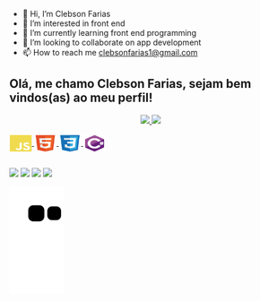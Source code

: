 - 👋 Hi, I’m Clebson Farias
- 👀 I’m interested in front end 
- 🌱 I’m currently learning front end programming
- 💞️ I’m looking to collaborate on app development
- 📫 How to reach me clebsonfarias1@gmail.com

<!---
clebson2039/clebson2039 is a ✨ special ✨ repository because its `README.md` (this file) appears on your GitHub profile.
You can click the Preview link to take a look at your changes.
--->

## Olá, me chamo Clebson Farias, sejam bem vindos(as) ao meu perfil!
<div align="center">
  <a href="https://github.com/clebson2039">
  <img style="display: inline_block" height="180em" src="https://github-readme-stats.vercel.app/api?username=clebson2039&show_icons=true&theme=tokyonight&include_all_commits=true&count_private=true"/>
  <img style="display: inline_block" height="180em" src="https://github-readme-stats.vercel.app/api/top-langs/?username=clebson2039&layout=compact&langs_count=7&theme=tokyonight"/>
</div>
<div style="display: inline_block"><br>
  <img align="center" alt="Cleb-Js" height="30" width="40" src="https://raw.githubusercontent.com/devicons/devicon/master/icons/javascript/javascript-plain.svg">
  <img align="center" alt="Cleb-HTML" height="30" width="40" src="https://raw.githubusercontent.com/devicons/devicon/master/icons/html5/html5-original.svg">
  <img align="center" alt="Cleb-CSS" height="30" width="40" src="https://raw.githubusercontent.com/devicons/devicon/master/icons/css3/css3-original.svg">
  <img align="center" alt="Cleb-Csharp" height="30" width="40" src="https://raw.githubusercontent.com/devicons/devicon/master/icons/csharp/csharp-original.svg">

  
  ##
 
<div> 
  <a href="https://www.youtube.com/channel/UCvx1LoT4RrRewbBFR2K30yw" target="_blank"><img src="https://img.shields.io/badge/YouTube-FF0000?style=for-the-badge&logo=youtube&logoColor=white" target="_blank"></a>
  <a href="https://www.instagram.com/clebson_farias_ads/?hl=en" target="_blank"><img src="https://img.shields.io/badge/-Instagram-%23E4405F?style=for-the-badge&logo=instagram&logoColor=white" target="_blank"></a>
  <a href = "mailto:clebsonfarias1@gmail.com"><img src="https://img.shields.io/badge/-Gmail-%23333?style=for-the-badge&logo=gmail&logoColor=white" target="_blank"></a>
  <a href="https://www.linkedin.com/in/clebson-farias-b5301a1b9/" target="_blank"><img src="https://img.shields.io/badge/-LinkedIn-%230077B5?style=for-the-badge&logo=linkedin&logoColor=white" target="_blank"></a> 
 
  ![Snake animation](https://github.com/rafaballerini/rafaballerini/blob/output/github-contribution-grid-snake.svg)
 
</div>
